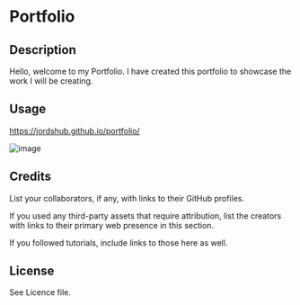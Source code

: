 # Portfolio

## Description

Hello, welcome to my Portfolio. I have created this portfolio to showcase the work I will be creating.

## Usage

https://jordshub.github.io/portfolio/

![image](https://user-images.githubusercontent.com/119757179/208496167-1c46372b-93d5-414d-974d-a9c91ecee8e8.png)


## Credits

List your collaborators, if any, with links to their GitHub profiles.

If you used any third-party assets that require attribution, list the creators with links to their primary web presence in this section.

If you followed tutorials, include links to those here as well.

## License

See Licence file.
